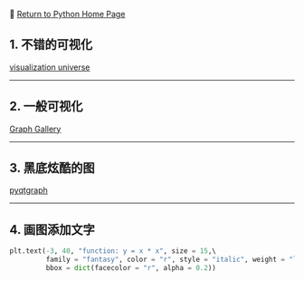 :hotel: [Return to Python Home Page](https://github.com/geophydog/Python)
## 1.  不错的可视化
[visualization universe](http://visualizationuniverse.com/)
***
## 2. 一般可视化
[Graph Gallery](https://python-graph-gallery.coms)
***
## 3. 黑底炫酷的图
[pyqtgraph](http://www.pyqtgraph.org)
***
## 4. 画图添加文字
```python
plt.text(-3, 40, "function: y = x * x", size = 15,\  
         family = "fantasy", color = "r", style = "italic", weight = "light",\  
         bbox = dict(facecolor = "r", alpha = 0.2))  
```

